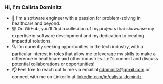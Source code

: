 ### Hi, I'm Calista Dominitz

<!--
**cdominitz/cdominitz** is a ✨ _special_ ✨ repository because its `README.md` (this file) appears on your GitHub profile.

Here are some ideas to get you started:

- 🔭 I’m currently working on ...
- 🌱 I’m currently learning ...
- 👯 I’m looking to collaborate on ...
- 🤔 I’m looking for help with ...
- 💬 Ask me about ...
- 📫 How to reach me: ...
- 😄 Pronouns: ...
- ⚡ Fun fact: ...
-->

- 👋 I'm a software engineer with a passion for problem-solving in healthcare and beyond.
- 💻 On GitHub, you'll find a collection of my projects that showcase my expertise in software development and my dedication to creating impactful solutions.
- 🔍 I'm currently seeking opportunities in the tech industry, with a particular interest in roles that allow me to leverage my skills to make a difference in healthcare and other industries. Let's connect and discuss potential collaborations or opportunities!
- 📫 Feel free to reach out to me via email at cdominitz@gmail.com or connect with me on LinkedIn at [linkedin.com/in/calista-dominitz](linkedin.com/in/calista-dominitz).
